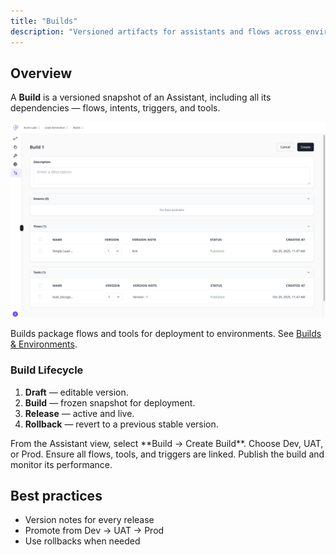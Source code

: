```yaml
---
title: "Builds"
description: "Versioned artifacts for assistants and flows across environments."
---
```


## Overview
A **Build** is a versioned snapshot of an Assistant, including all its dependencies — flows, intents, triggers, and tools.

<Frame>
  <img src="/images/Build.png" alt="Descriptive alt text" />
</Frame>

Builds package flows and tools for deployment to environments. See [Builds & Environments](/builds/overview).



### Build Lifecycle

1. **Draft** — editable version.
2. **Build** — frozen snapshot for deployment.
3. **Release** — active and live.
4. **Rollback** — revert to a previous stable version.

<Steps>
  <Step title="Create Build">
    From the Assistant view, select **Build → Create Build**.
  </Step>
  <Step title="Select Environment">
    Choose Dev, UAT, or Prod.
  </Step>
  <Step title="Validate Dependencies">
    Ensure all flows, tools, and triggers are linked.
  </Step>
  <Step title="Deploy">
    Publish the build and monitor its performance.
  </Step>
</Steps>


## Best practices

- Version notes for every release
- Promote from Dev → UAT → Prod
- Use rollbacks when needed